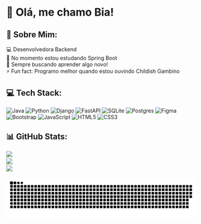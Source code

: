 # 👋 Olá, me chamo Bia!

## 💫 Sobre Mim:
💻 Desenvolvedora Backend<br>🌱 No momento estou estudando Spring Boot<br>🚀 Sempre buscando aprender algo novo!<br>⚡ Fun fact: Programo melhor quando estou ouvindo Childish Gambino


## 💻 Tech Stack:
![Java](https://img.shields.io/badge/java-%23ED8B00.svg?style=for-the-badge&logo=openjdk&logoColor=white) ![Python](https://img.shields.io/badge/python-3670A0?style=for-the-badge&logo=python&logoColor=ffdd54) ![Django](https://img.shields.io/badge/django-%23092E20.svg?style=for-the-badge&logo=django&logoColor=white) ![FastAPI](https://img.shields.io/badge/fastapi-109989?style=for-the-badge&logo=FASTAPI&logoColor=white) ![SQLite](https://img.shields.io/badge/sqlite-%2307405e.svg?style=for-the-badge&logo=sqlite&logoColor=white) ![Postgres](https://img.shields.io/badge/postgres-%23316192.svg?style=for-the-badge&logo=postgresql&logoColor=white)  ![Figma](https://img.shields.io/badge/figma-%23F24E1E.svg?style=for-the-badge&logo=figma&logoColor=white) ![Bootstrap](https://img.shields.io/badge/bootstrap-%238511FA.svg?style=for-the-badge&logo=bootstrap&logoColor=white)  ![JavaScript](https://img.shields.io/badge/javascript-%23323330.svg?style=for-the-badge&logo=javascript&logoColor=%23F7DF1E)  ![HTML5](https://img.shields.io/badge/html5-%23E34F26.svg?style=for-the-badge&logo=html5&logoColor=white) ![CSS3](https://img.shields.io/badge/css3-%231572B6.svg?style=for-the-badge&logo=css3&logoColor=white)
## 📊 GitHub Stats:
![](https://github-readme-stats.vercel.app/api?username=AstleBia&theme=synthwave&hide_border=true&include_all_commits=false&count_private=false)<br/>
![](https://nirzak-streak-stats.vercel.app/?user=AstleBia&theme=synthwave&hide_border=true)<br/>
![](https://github-readme-stats.vercel.app/api/top-langs/?username=AstleBia&theme=synthwave&hide_border=true&include_all_commits=false&count_private=false&layout=compact)

<picture>
  <source media="(prefers-color-scheme: dark)" srcset="https://raw.githubusercontent.com/AstleBia/AstleBia/output/github-snake-dark.svg" />
  <source media="(prefers-color-scheme: light)" srcset="https://raw.githubusercontent.com/AstleBia/AstleBia/output/github-snake.svg" />
  <img alt="github-snake" src="https://raw.githubusercontent.com/AstleBia/AstleBia/output/github-snake.svg" />
</picture>

